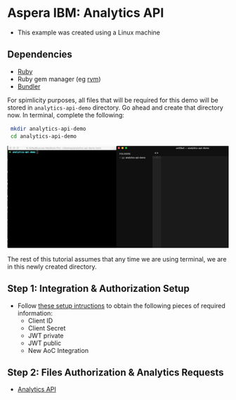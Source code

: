 # Aspera IBM: Analytics API

* This example was created using a Linux machine

## Dependencies

* [Ruby](https://www.ruby-lang.org/en/documentation/installation/)
* Ruby gem manager (eg [rvm](https://rvm.io/))
* [Bundler](https://bundler.io/)

For spimlicity purposes, all files that will be required for this demo will be stored in `analytics-api-demo` directory. Go ahead and create that directory now. In terminal, complete the following:

   ```bash
    mkdir analytics-api-demo
    cd analytics-api-demo
   ```

   <div class="demo-image">
     <img src="images/1-create-demo-directory.png"/>
   </div>

The rest of this tutorial assumes that any time we are using terminal, we are in this newly created directory.

## Step 1: Integration & Authorization Setup

* Follow [these setup intructions](./setup.md) to obtain the following pieces of required information:
  * Client ID
  * Client Secret
  * JWT private
  * JWT public
  * New AoC Integration

## Step 2: Files Authorization & Analytics Requests

* [Analytics API](./analytics-api.md)
